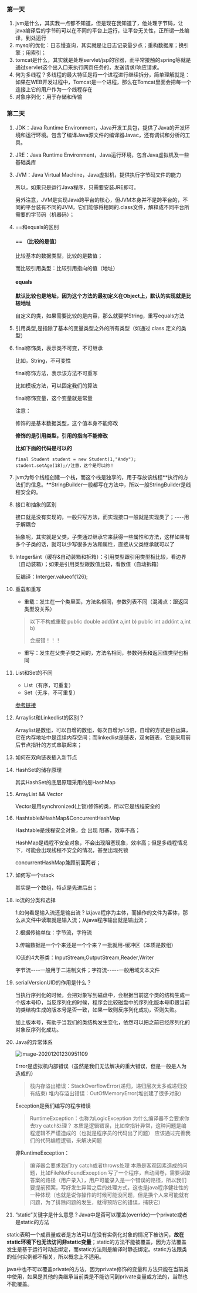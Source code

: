 ### 第一天

1. jvm是什么，其实我一点都不知道，但是现在我知道了，他处理字节码，让java编译后的字节码可以在不同的平台上运行，让平台无关性，正所谓一处编译，到处运行
2. mysql的优化：日志慢查询，其实就是让日志记录量少点；重构数据库；换引擎；用索引；
3. tomcat是什么，其实就是处理servlet/jsp的容器，而平常接触的spring等就是通过servlet这个出入口来执行网页任务的，发送请求/响应请求。
4. 何为多线程？多线程的最大特征是将一个进程进行继续拆分，简单理解就是：如果在WEB开发过程中，Tomcat是一个进程，那么在Tomcat里面会把每一个连接上它的用户作为一个线程存在
5. 对象序列化：用于存储和传输

### 第二天

1. JDK：Java Runtime Environment，Java开发工具包，提供了Java的开发环境和运行环境。包含了编译Java源文件的编译器Javac，还有调试和分析的工具。

2. JRE：Java Runtime Environment，Java运行环境，包含Java虚拟机及一些基础类库

3. JVM：Java Virtual Machine，Java虚拟机，提供执行字节码文件的能力

   所以，如果只是运行Java程序，只需要安装JRE即可。

   另外注意，JVM是实现Java跨平台的核心，但JVM本身并不是跨平台的，不同的平台装有不同的JVM，它们能够将相同的.class文件，解释成不同平台所需要的字节码（机器码）；

4. ==和equals的区别

   #### == （比较的是值）

   比较基本的数据类型，比较的是数值；

   而比较引用类型：比较引用指向的值（地址）

   #### equals

   **默认比较也是地址，因为这个方法的最初定义在Object上，默认的实现就是比较地址**

   自定义的类，如果需要比较的是内容，那么就要学String，重写equals方法

5. 引用类型,是指除了基本的变量类型之外的所有类型（如通过 class 定义的类型）

6. final修饰类，表示类不可变，不可继承

   比如，String，不可变性

   final修饰方法，表示该方法不可重写

   比如模板方法，可以固定我们的算法

   final修饰变量，这个变量就是常量

   注意：

   修饰的是基本数据类型，这个值本身不能修改

   **修饰的是引用类型，引用的指向不能修改**

   **比如下面的代码是可以的**

   ```text
   final Student student = new Student(1,"Andy");
   student.setAge(18);//注意，这个是可以的！
   ```

7. jvm为每个线程创建一个栈，而这个栈是独享的，用于存放该线程**执行的方法们的信息。**StringBuilder一般都写在方法中，所以一般StringBuilder是线程安全的。

8. 接口和抽象的区别

   接口就是没有实现的，一般只写方法，而实现接口一般就是实现类了；----用于解耦合

   抽象呢，其实就是父类，子类通过继承它来获得一些属性和方法，这样如果有多个子类的话，就可以少写很多方法和属性，直接从父类继承就可以了

9. Integer&int（缓存&自动装箱和拆箱）：引用类型跟引用类型相比较，看边界（自动装箱）；如果是引用类型跟数值比较，看数值（自动拆箱）

   反编译：Interger.valueof(126);

10. 重载和重写

    - 重载：发生在一个类里面，方法名相同，参数列表不同（混淆点：跟返回类型没关系）

    > 以下不构成重载
    > public double add(int a,int b)
    > public int add(int a,int b)​
    >
    > 会报错！！！

    - 重写：发生在父类子类之间的，方法名相同，参数列表和返回值类型也相同

11. List和Set的不同

    - List（有序，可重复）
    - Set（无序，不可重复）
    
    [参考链接](https://www.jianshu.com/p/6f0da4dfcb09)
    
12. Arraylist和Linkedlist的区别？


    Arraylist是数组，可以自增的数组，每次自增为1.5倍，自增的方式是位运算，它在内存地址中是连续内存空间；而linkedlist是链表，双向链表，它是采用前后节点指针的方式串联起来；

13. 如何在双向链表插入新节点

14. HashSet的储存原理

    其实HashSet的底层原理采用的是HashMap

15. ArrayList && Vector 

    Vector是用synchronized(上锁)修饰的类，所以它是线程安全的

16. Hashtable&HashMap&ConcurrentHashMap

    Hashtable是线程安全对象，会 出现 阻塞，效率不高；

    HashMap是线程不安全对象，不会出现阻塞现象，效率高；但是多线程情况下，可能会出现线程不安全的情况，甚至出现死锁

    concurrentHashMap兼顾前面两者；

17. 如何写一个stack

    其实是一个数组，特点是先进后出； 

18. io流的分类和选择

    1.如何看是输入流还是输出流？以java程序为主体，而操作的文件为客体，那么从文件中读取就是输入流；从java程序输出就是输出流；

    2.根据传输单位：字节流，字符流

    3.传输数据是一个个来还是一个个来？一批就用-缓冲区（本质是数组）

    IO流的4大基类：InputStream,OutputStream,Reader,Writer

    字节流----一般用于二进制文件；字符流-----一般用域文本文件

19. serialVersionUID的作用是什么？

    当执行序列化的时候，会把对象写到磁盘中，会根据当前这个类的结构生成一个版本号ID，当反序列化的时候，程序会比较磁盘中的序列化版本号ID跟当前的类结构生成的版本号是否一致，如果一致则反序列化成功，否则失败。

    加上版本号，有助于当我们的类结构发生变化，依然可以把之前已经序列化的对象反序列化成功。

20. Java的异常体系

    ![image-20201201230951109](C:\Users\llj\AppData\Roaming\Typora\typora-user-images\image-20201201230951109.png)

    Error是虚拟机内部错误（虽然是我们无法解决的重大错误，但是一般是人为造成的）

    > 栈内存溢出错误：StackOverflowError(递归，递归层次太多或递归没有结束)
    > 堆内存溢出错误：OutOfMemoryError(堆创建了很多对象)

    Exception是我们编写的程序错误

    > RuntimeException：也称为LogicException
    > 为什么编译器不会要求你去try catch处理？
    > 本质是逻辑错误，比如空指针异常，这种问题是编程逻辑不严谨造成的（也就是程序员的代码出了问题）
    > 应该通过完善我们的代码编程逻辑，来解决问题

    非RuntimeException：

    > 编译器会要求我们try catch或者throws处理
    > 本质是客观因素造成的问题，比如FileNotFoundException
    > 写了一个程序，自动阅卷，需要读取答案的路径（用户录入），用户可能录入是一个错误的路径，所以我们要提前预案，写好发生异常之后的处理方式，这也是java程序健壮性的一种体现（也就是说你操作的时候可能没问题，但是换个人来可能就有问题，为了排除问题的发生，就得预防它的错误，捕获它）

21. ”static”关键字是什么意思？Java中是否可以覆盖(override)一个private或者是static的方法

static表明一个成员量或者是方法可以在没有实例化对象的情况下被访问，**故在static环境下也无法访问非static变量**；static的方法不能被覆盖，因为方法覆盖发生是基于运行时动态绑定，而static方法则是编译时静态绑定。static方法跟类的任何实例都不相关，所以概念上不适用。

java中也不可以覆盖private的方法，因为private修饰的变量和方法只能在当前类中使用，如果是其他的类继承当前类是不能访问到private变量或方法的，当然也不能覆盖。



